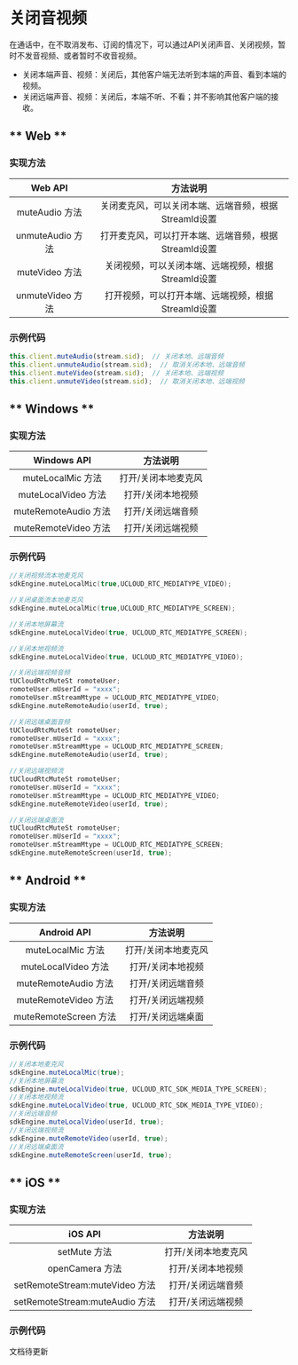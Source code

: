 # 关闭音视频

在通话中，在不取消发布、订阅的情况下，可以通过API关闭声音、关闭视频，暂时不发音视频、或者暂时不收音视频。

- 关闭本端声音、视频：关闭后，其他客户端无法听到本端的声音、看到本端的视频。
- 关闭远端声音、视频：关闭后，本端不听、不看；并不影响其他客户端的接收。

<!-- tabs:start -->

## ** Web **

### 实现方法

Web API|方法说明
:-: |:-: 
muteAudio 方法	 | 关闭麦克风，可以关闭本端、远端音频，根据StreamId设置
unmuteAudio 方法	 | 打开麦克风，可以打开本端、远端音频，根据StreamId设置
muteVideo 方法	 | 关闭视频，可以关闭本端、远端视频，根据StreamId设置
unmuteVideo 方法	 | 打开视频，可以打开本端、远端视频，根据StreamId设置

### 示例代码

```js
this.client.muteAudio(stream.sid);  // 关闭本地、远端音频
this.client.unmuteAudio(stream.sid);  // 取消关闭本地、远端音频
this.client.muteVideo(stream.sid);  // 关闭本地、远端视频
this.client.unmuteVideo(stream.sid);  // 取消关闭本地、远端视频
```

## ** Windows **

### 实现方法

Windows API|方法说明
:-: |:-: 
muteLocalMic 方法	 | 打开/关闭本地麦克风
muteLocalVideo 方法	 | 打开/关闭本地视频
muteRemoteAudio 方法	 | 打开/关闭远端音频
muteRemoteVideo 方法	 | 打开/关闭远端视频

### 示例代码

```cpp
//关闭视频流本地麦克风
sdkEngine.muteLocalMic(true,UCLOUD_RTC_MEDIATYPE_VIDEO);

//关闭桌面流本地麦克风
sdkEngine.muteLocalMic(true,UCLOUD_RTC_MEDIATYPE_SCREEN);

//关闭本地屏幕流
sdkEngine.muteLocalVideo(true, UCLOUD_RTC_MEDIATYPE_SCREEN);

//关闭本地视频流
sdkEngine.muteLocalVideo(true, UCLOUD_RTC_MEDIATYPE_VIDEO);

//关闭远端视频音频
tUCloudRtcMuteSt romoteUser;
romoteUser.mUserId = "xxxx";
romoteUser.mStreamMtype = UCLOUD_RTC_MEDIATYPE_VIDEO;
sdkEngine.muteRemoteAudio(userId, true);

//关闭远端桌面音频
tUCloudRtcMuteSt romoteUser;
romoteUser.mUserId = "xxxx";
romoteUser.mStreamMtype = UCLOUD_RTC_MEDIATYPE_SCREEN;
sdkEngine.muteRemoteAudio(userId, true);

//关闭远端视频流
tUCloudRtcMuteSt romoteUser;
romoteUser.mUserId = "xxxx";
romoteUser.mStreamMtype = UCLOUD_RTC_MEDIATYPE_VIDEO;
sdkEngine.muteRemoteVideo(userId, true);

//关闭远端桌面流
tUCloudRtcMuteSt romoteUser;
romoteUser.mUserId = "xxxx";
romoteUser.mStreamMtype = UCLOUD_RTC_MEDIATYPE_SCREEN;
sdkEngine.muteRemoteScreen(userId, true);

```

## ** Android **

### 实现方法

Android API|方法说明
:-: |:-: 
muteLocalMic 方法	 | 打开/关闭本地麦克风
muteLocalVideo 方法	 | 打开/关闭本地视频
muteRemoteAudio 方法	 | 打开/关闭远端音频
muteRemoteVideo 方法	 | 打开/关闭远端视频
muteRemoteScreen 方法	 | 打开/关闭远端桌面

### 示例代码

```java
//关闭本地麦克风
sdkEngine.muteLocalMic(true);
//关闭本地屏幕流
sdkEngine.muteLocalVideo(true, UCLOUD_RTC_SDK_MEDIA_TYPE_SCREEN);
//关闭本地视频流
sdkEngine.muteLocalVideo(true, UCLOUD_RTC_SDK_MEDIA_TYPE_VIDEO);
//关闭远端音频
sdkEngine.muteLocalVideo(userId, true);
//关闭远端视频流
sdkEngine.muteRemoteVideo(userId, true);
//关闭远端桌面流
sdkEngine.muteRemoteScreen(userId, true);

```

## ** iOS **

### 实现方法

iOS API|方法说明
:-: |:-: 
setMute 方法	 | 打开/关闭本地麦克风
openCamera 方法	 | 打开/关闭本地视频
setRemoteStream:muteVideo 方法	 | 打开/关闭远端音频
setRemoteStream:muteAudio 方法	 | 打开/关闭远端视频

### 示例代码

文档待更新


<!-- tabs:end -->
